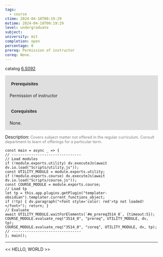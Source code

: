 ```yaml
---
tags:
  - course
ctime: 2024-04-18T00:19:29
mstime: 2024-04-18T00:19:29
level: undergraduate
subject: 
university: mit
completion: open
percentage: 0
prereq: Permission of instructor
coreq: None.
---
```


catalog [6.S092](http://student.mit.edu/catalog/m6e.html#6.S092)

<span style="display: block; padding: 15px; background-color: rgb(100, 100, 100, 0.2);"><font id="m_prereq3514_0" style="display: block; font-family: Arial, sans-serif; font-weight: bold; padding: 5px">Prerequisites</font><br><span id="prereq3514_0">Permission of instructor</span></span>
<span style="display: block; padding: 15px; background-color: rgb(100, 100, 100, 0.2);"><font id="m_coreq3514_0" style="display: block; font-family: Arial, sans-serif; font-weight: bold; padding: 5px">Corequisites</font><br><span id="coreq3514_0">None.</span></span>

<font style="">Description:</font>
<font style="color: grey; font-size: 0.8rem;">Covers subject matter not offered in the regular curriculum. Consult department to learn of offerings for a particular term.</font>

```dataviewjs
const main = async _ => {
// --------------------------------
// Load modules
if (!module.exports.utility) dv.executeJs(await dv.io.load("Scripts/utility.js"));
const UTILITY_MODULE = module.exports.utility;
if (!module.exports.course) dv.executeJs(await dv.io.load("Scripts/course.js"));
const COURSE_MODULE = module.exports.course;
// Load tp
let tp = this.app.plugins.getPlugin("templater-obsidian").templater.current_functions_object;
if (!tp) { dv.paragraph("<font style='color: red'>tp not loaded!</font>"); return; }
// Evaluate
await UTILITY_MODULE.waitForElements(`#m_prereq3514_0`, {timeout:5});
COURSE_MODULE.evaluate_req("3514_0", "prereq", UTILITY_MODULE, dv, tp);
COURSE_MODULE.evaluate_req("3514_0", "coreq", UTILITY_MODULE, dv, tp);
// --------------------------------
}; main();
```

---

<< HELLO, WORLD >>
